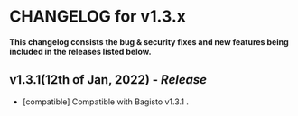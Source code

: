 # CHANGELOG for v1.3.x

#### This changelog consists the bug & security fixes and new features being included in the releases listed below.

## **v1.3.1(12th of Jan, 2022)** - *Release*

* [compatible] Compatible with Bagisto v1.3.1 .